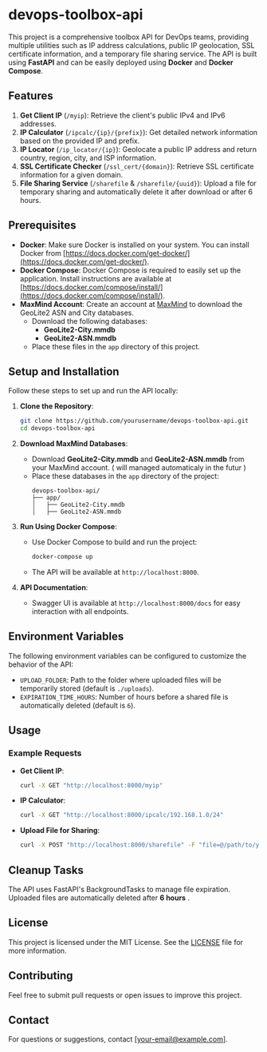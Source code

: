 # devops-toolbox-api

This project is a comprehensive toolbox API for DevOps teams, providing multiple utilities such as IP address calculations, public IP geolocation, SSL certificate information, and a temporary file sharing service. The API is built using **FastAPI** and can be easily deployed using **Docker** and **Docker Compose**.

## Features

1. **Get Client IP** (`/myip`): Retrieve the client's public IPv4 and IPv6 addresses.
2. **IP Calculator** (`/ipcalc/{ip}/{prefix}`): Get detailed network information based on the provided IP and prefix.
3. **IP Locator** (`/ip_locator/{ip}`): Geolocate a public IP address and return country, region, city, and ISP information.
4. **SSL Certificate Checker** (`/ssl_cert/{domain}`): Retrieve SSL certificate information for a given domain.
5. **File Sharing Service** (`/sharefile` & `/sharefile/{uuid}`): Upload a file for temporary sharing and automatically delete it after download or after 6 hours.

## Prerequisites

- **Docker**: Make sure Docker is installed on your system. You can install Docker from [https://docs.docker.com/get-docker/](https://docs.docker.com/get-docker/).
- **Docker Compose**: Docker Compose is required to easily set up the application. Install instructions are available at [https://docs.docker.com/compose/install/](https://docs.docker.com/compose/install/).
- **MaxMind Account**: Create an account at [MaxMind](https://www.maxmind.com) to download the GeoLite2 ASN and City databases.
  - Download the following databases:
    - **GeoLite2-City.mmdb**
    - **GeoLite2-ASN.mmdb**
  - Place these files in the `app` directory of this project.

## Setup and Installation

Follow these steps to set up and run the API locally:

1. **Clone the Repository**:

   ```sh
   git clone https://github.com/yourusername/devops-toolbox-api.git
   cd devops-toolbox-api
   ```

2. **Download MaxMind Databases**:

   - Download **GeoLite2-City.mmdb** and **GeoLite2-ASN.mmdb** from your MaxMind account. ( will managed automaticaly in the futur )
   - Place these databases in the `app` directory of the project:
     ```
     devops-toolbox-api/
     ├── app/
     │   ├── GeoLite2-City.mmdb
     │   ├── GeoLite2-ASN.mmdb
     ```

3. **Run Using Docker Compose**:

   - Use Docker Compose to build and run the project:
     ```sh
     docker-compose up
     ```
   - The API will be available at `http://localhost:8000`.

4. **API Documentation**:

   - Swagger UI is available at `http://localhost:8000/docs` for easy interaction with all endpoints.

## Environment Variables

The following environment variables can be configured to customize the behavior of the API:

- `UPLOAD_FOLDER`: Path to the folder where uploaded files will be temporarily stored (default is `./uploads`).
- `EXPIRATION_TIME_HOURS`: Number of hours before a shared file is automatically deleted (default is `6`).

## Usage

### Example Requests

- **Get Client IP**:
  ```sh
  curl -X GET "http://localhost:8000/myip"
  ```
- **IP Calculator**:
  ```sh
  curl -X GET "http://localhost:8000/ipcalc/192.168.1.0/24"
  ```
- **Upload File for Sharing**:
  ```sh
  curl -X POST "http://localhost:8000/sharefile" -F "file=@/path/to/your/file.txt"
  ```

## Cleanup Tasks

The API uses FastAPI's BackgroundTasks to manage file expiration. Uploaded files are automatically deleted after **6 hours** .

## License

This project is licensed under the MIT License. See the [LICENSE](LICENSE) file for more information.

## Contributing

Feel free to submit pull requests or open issues to improve this project.

## Contact

For questions or suggestions, contact [[your-email@example.com](mailto\:your-email@example.com)].

